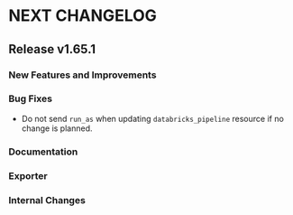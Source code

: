 # NEXT CHANGELOG

## Release v1.65.1

### New Features and Improvements

### Bug Fixes

 * Do not send `run_as` when updating `databricks_pipeline` resource if no change is planned.

### Documentation

### Exporter

### Internal Changes
